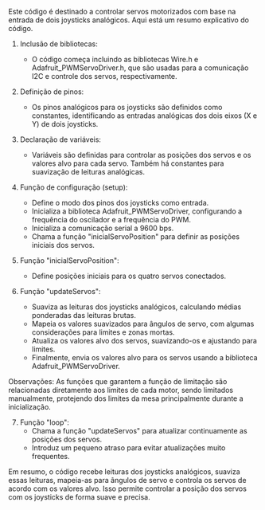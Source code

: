 Este código é destinado a controlar servos motorizados com base na entrada de dois joysticks analógicos. Aqui está um resumo explicativo do código.

1. Inclusão de bibliotecas:
   - O código começa incluindo as bibliotecas Wire.h e Adafruit_PWMServoDriver.h, que são usadas para a comunicação I2C e controle dos servos, respectivamente.

2. Definição de pinos:
   - Os pinos analógicos para os joysticks são definidos como constantes, identificando as entradas analógicas dos dois eixos (X e Y) de dois joysticks.

3. Declaração de variáveis:
   - Variáveis são definidas para controlar as posições dos servos e os valores alvo para cada servo. Também há constantes para suavização de leituras analógicas.

4. Função de configuração (setup):
   - Define o modo dos pinos dos joysticks como entrada.
   - Inicializa a biblioteca Adafruit_PWMServoDriver, configurando a frequência do oscilador e a frequência do PWM.
   - Inicializa a comunicação serial a 9600 bps.
   - Chama a função "inicialServoPosition" para definir as posições iniciais dos servos.

5. Função "inicialServoPosition":
   - Define posições iniciais para os quatro servos conectados.

6. Função "updateServos":
   - Suaviza as leituras dos joysticks analógicos, calculando médias ponderadas das leituras brutas.
   - Mapeia os valores suavizados para ângulos de servo, com algumas considerações para limites e zonas mortas.
   - Atualiza os valores alvo dos servos, suavizando-os e ajustando para limites.
   - Finalmente, envia os valores alvo para os servos usando a biblioteca Adafruit_PWMServoDriver.

Observações:
   As funções que garantem a função de limitação são relacionadas diretamente aos limites de cada motor, sendo limitados manualmente, protejendo dos limites da mesa principalmente durante a inicialização.

7. Função "loop":
   - Chama a função "updateServos" para atualizar continuamente as posições dos servos.
   - Introduz um pequeno atraso para evitar atualizações muito frequentes.

Em resumo, o código recebe leituras dos joysticks analógicos, suaviza essas leituras, mapeia-as para ângulos de servo e controla os servos de acordo com os valores alvo. Isso permite controlar a posição dos servos com os joysticks de forma suave e precisa.
